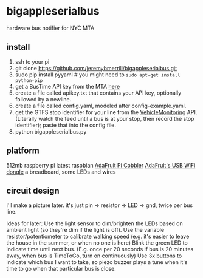 bigappleserialbus
=================

hardware bus notifier for NYC MTA

install
-------

1. ssh to your pi
2. git clone https://github.com/jeremybmerrill/bigappleserialbus.git
3. sudo pip install pyyaml # you might need to `sudo apt-get install python-pip`
3. get a BusTime API key from the MTA [here](https://spreadsheets.google.com/viewform?hl=en&formkey=dG9kcGIxRFpSS0NhQWM4UjA0V0VkNGc6MQ#gid=0)
4. create a file called apikey.txt that contains your API key, optionally followed by a newline.
5. create a file called config.yaml, modeled after config-example.yaml. 
6. get the GTFS stop identifier for your line from the [VehicleMonitoring](http://bustime.mta.info/wiki/Developers/SIRIVehicleMonitoring) API. (Literally watch the feed until a bus is at your stop, then record the stop identifier); paste that into the config file.
7. python bigappleserialbus.py

platform
--------
512mb raspberry pi
latest raspbian
[AdaFruit Pi Cobbler](http://www.adafruit.com/products/914)
[AdaFruit's USB WiFi dongle](https://www.adafruit.com/products/814)
a breadboard, some LEDs and wires

circuit design
---------------
I'll make a picture later.
it's just pin -> resistor -> LED -> gnd, twice per bus line.

Ideas for later:
  Use the light sensor to dim/brighten the LEDs based on ambient light (so they're dim if the light is off).
  Use the variable resistor/potentiometer to calibrate walking speed (e.g. it's easier to leave the house in the summer, or when no one is here)
  Blink the green LED to indicate time until next bus. (E.g. once per 20 seconds if bus is 20 minutes away, when bus is TimeToGo, turn on continuously)
  Use 3x buttons to indicate which bus I want to take, so piezo buzzer plays a tune when it's time to go when that particular bus is close.
